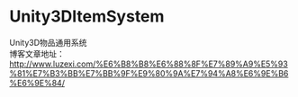 Unity3DItemSystem
=================

Unity3D物品通用系统<br>
博客文章地址：http://www.luzexi.com/%E6%B8%B8%E6%88%8F%E7%89%A9%E5%93%81%E7%B3%BB%E7%BB%9F%E9%80%9A%E7%94%A8%E6%9E%B6%E6%9E%84/ <br>
<br>

